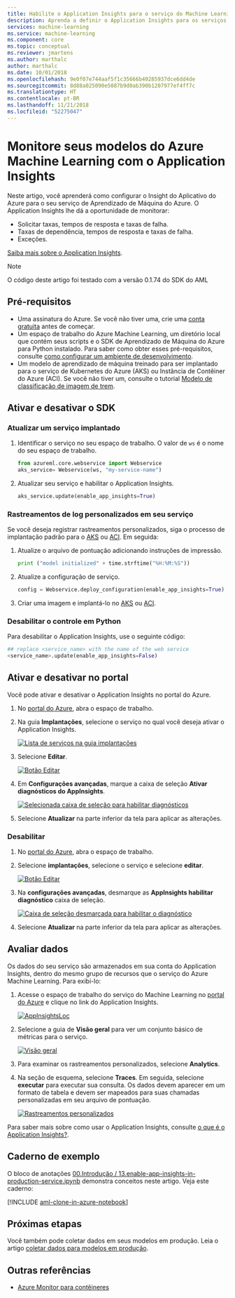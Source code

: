 ```yaml
---
title: Habilite o Application Insights para o serviço do Machine Learning
description: Aprenda a definir o Application Insights para os serviços implantados através do Azure Machine Learning
services: machine-learning
ms.service: machine-learning
ms.component: core
ms.topic: conceptual
ms.reviewer: jmartens
ms.author: marthalc
author: marthalc
ms.date: 10/01/2018
ms.openlocfilehash: 9e0f07e744aaf5f1c35666b40285937dce6dd4de
ms.sourcegitcommit: 8d88a025090e5087b9d0ab390b1207977ef4ff7c
ms.translationtype: HT
ms.contentlocale: pt-BR
ms.lasthandoff: 11/21/2018
ms.locfileid: "52275047"
---
```

# <a name="monitor-your-azure-machine-learning-models-with-application-insights"></a>Monitore seus modelos do Azure Machine Learning com o Application Insights

Neste artigo, você aprenderá como configurar o Insight do Aplicativo do Azure para o seu serviço de Aprendizado de Máquina do Azure. O Application Insights lhe dá a oportunidade de monitorar:
* Solicitar taxas, tempos de resposta e taxas de falha.
* Taxas de dependência, tempos de resposta e taxas de falha.
* Exceções.

[Saiba mais sobre o Application Insights](../../application-insights/app-insights-overview.md). 

>[!NOTE]
> O código deste artigo foi testado com a versão 0.1.74 do SDK do AML


## <a name="prerequisites"></a>Pré-requisitos
* Uma assinatura do Azure. Se você não tiver uma, crie uma [conta gratuita](https://aka.ms/AMLfree) antes de começar.
* Um espaço de trabalho do Azure Machine Learning, um diretório local que contém seus scripts e o SDK de Aprendizado de Máquina do Azure para Python instalado. Para saber como obter esses pré-requisitos, consulte [como configurar um ambiente de desenvolvimento](how-to-configure-environment.md).
* Um modelo de aprendizado de máquina treinado para ser implantado para o serviço de Kubernetes do Azure (AKS) ou Instância de Contêiner do Azure (ACI). Se você não tiver um, consulte o tutorial [Modelo de classificação de imagem de trem](tutorial-train-models-with-aml.md).


## <a name="enable-and-disable-from-the-sdk"></a>Ativar e desativar o SDK

### <a name="update-a-deployed-service"></a>Atualizar um serviço implantado
1. Identificar o serviço no seu espaço de trabalho. O valor de `ws` é o nome do seu espaço de trabalho.

    ```python
    from azureml.core.webservice import Webservice
    aks_service= Webservice(ws, "my-service-name")
    ```
2. Atualizar seu serviço e habilitar o Application Insights. 

    ```python
    aks_service.update(enable_app_insights=True)
    ```

### <a name="log-custom-traces-in-your-service"></a>Rastreamentos de log personalizados em seu serviço
Se você deseja registrar rastreamentos personalizados, siga o processo de implantação padrão para o [AKS](how-to-deploy-to-aks.md) ou [ACI](how-to-deploy-to-aci.md). Em seguida:

1. Atualize o arquivo de pontuação adicionando instruções de impressão.
    
    ```python
    print ("model initialized" + time.strftime("%H:%M:%S"))
    ```

2. Atualize a configuração de serviço.
    
    ```python
    config = Webservice.deploy_configuration(enable_app_insights=True)
    ```

3. Criar uma imagem e implantá-lo no [AKS](how-to-deploy-to-aks.md) ou [ACI](how-to-deploy-to-aci.md).  

### <a name="disable-tracking-in-python"></a>Desabilitar o controle em Python

Para desabilitar o Application Insights, use o seguinte código:

```python 
## replace <service_name> with the name of the web service
<service_name>.update(enable_app_insights=False)
```
    
## <a name="enable-and-disable-in-the-portal"></a>Ativar e desativar no portal

Você pode ativar e desativar o Application Insights no portal do Azure.

1. No [portal do Azure](https://portal.azure.com), abra o espaço de trabalho.

1. Na guia **Implantações**, selecione o serviço no qual você deseja ativar o Application Insights.

   [![Lista de serviços na guia implantações](media/how-to-enable-app-insights/Deployments.PNG)](./media/how-to-enable-app-insights/Deployments.PNG#lightbox)

3. Selecione **Editar**.

   [![Botão Editar](media/how-to-enable-app-insights/Edit.PNG)](./media/how-to-enable-app-insights/Edit.PNG#lightbox)

4. Em **Configurações avançadas**, marque a caixa de seleção **Ativar diagnósticos do AppInsights**.

   [![Selecionada caixa de seleção para habilitar diagnósticos](media/how-to-enable-app-insights/AdvancedSettings.png)](./media/how-to-enable-app-insights/AdvancedSettings.png#lightbox)

1. Selecione **Atualizar** na parte inferior da tela para aplicar as alterações. 

### <a name="disable"></a>Desabilitar
1. No [portal do Azure](https://portal.azure.com), abra o espaço de trabalho.
1. Selecione **implantações**, selecione o serviço e selecione **editar**.

   [![Botão Editar](media/how-to-enable-app-insights/Edit.PNG)](./media/how-to-enable-app-insights/Edit.PNG#lightbox)

1. Na **configurações avançadas**, desmarque as **AppInsights habilitar diagnóstico** caixa de seleção. 

   [![Caixa de seleção desmarcada para habilitar o diagnóstico](media/how-to-enable-app-insights/uncheck.png)](./media/how-to-enable-app-insights/uncheck.png#lightbox)

1. Selecione **Atualizar** na parte inferior da tela para aplicar as alterações. 
 

## <a name="evaluate-data"></a>Avaliar dados
Os dados do seu serviço são armazenados em sua conta do Application Insights, dentro do mesmo grupo de recursos que o serviço do Azure Machine Learning.
Para exibi-lo:
1. Acesse o espaço de trabalho do serviço do Machine Learning no [portal do Azure](https://portal.azure.com) e clique no link do Application Insights.

    [![AppInsightsLoc](media/how-to-enable-app-insights/AppInsightsLoc.png)](./media/how-to-enable-app-insights/AppInsightsLoc.png#lightbox)

1. Selecione a guia de **Visão geral** para ver um conjunto básico de métricas para o serviço.

   [![Visão geral](media/how-to-enable-app-insights/overview.png)](./media/how-to-enable-app-insights/overview.png#lightbox)

3. Para examinar os rastreamentos personalizados, selecione **Analytics**.
4. Na seção de esquema, selecione **Traces**. Em seguida, selecione **executar** para executar sua consulta. Os dados devem aparecer em um formato de tabela e devem ser mapeados para suas chamadas personalizadas em seu arquivo de pontuação. 

   [![Rastreamentos personalizados](media/how-to-enable-app-insights/logs.png)](./media/how-to-enable-app-insights/logs.png#lightbox)

Para saber mais sobre como usar o Application Insights, consulte [o que é o Application Insights?](../../application-insights/app-insights-overview.md).
    

## <a name="example-notebook"></a>Caderno de exemplo

O bloco de anotações [00.Introdução / 13.enable-app-insights-in-production-service.ipynb](https://github.com/Azure/MachineLearningNotebooks/tree/master/01.getting-started/13.enable-app-insights) demonstra conceitos neste artigo.  Veja este caderno:
 
[!INCLUDE [aml-clone-in-azure-notebook](../../../includes/aml-clone-for-examples.md)]

## <a name="next-steps"></a>Próximas etapas
Você também pode coletar dados em seus modelos em produção. Leia o artigo [coletar dados para modelos em produção](how-to-enable-data-collection.md). 


## <a name="other-references"></a>Outras referências
* [Azure Monitor para contêineres](https://docs.microsoft.com/azure/monitoring/monitoring-container-insights-overview?toc=%2fazure%2fmonitoring%2ftoc.json)
